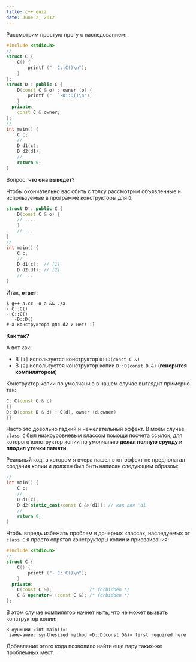 ```yaml
---
title: c++ quiz
date: June 2, 2012
---
```


Рассмотрим простую прогу с наследованием:

``` cpp
#include <stdio.h>
//
struct C {
    C() {
        printf ("- C::C()\n");
    }
};
struct D : public C {
    D(const C & o) : owner (o) {
        printf ("  `-D::D()\n");
    }
  private:
    const C & owner;
};
//
int main() {
    C c;
    //
    D d1(c);
    D d2(d1);
    //
    return 0;
}
```

Вопрос: **что она выведет**?

Чтобы окончательно вас сбить с толку рассмотрим объявленные и
используемые в программе конструкторы для `D`:

``` cpp
struct D : public C {
    D(const C & o) {
    // ....
    }
    // ...
}
//
int main() {
    C c;
    //
    D d1(c);  // [1]
    D d2(d1); // [2]
    // ...
}
```

Итак, **ответ**:

```
$ g++ a.cc -o a && ./a
- C::C()
- C::C()
  `-D::D()
# а конструктора для d2 и нет! :]
```

**Как так?**

А вот как:

- В `[1]` используется конструктор `D::D(const C &)`
- В `[2]` используется конструктор копии `D::D(const D &)`
  (**генерится компилятором**)

Конструктор копии по умолчанию в нашем случае выглядит примерно так:

``` cpp
C::C(const C & c)
{}
D::D(const D & d) : C(d), owner (d.owner)
{}
```

Часто это довольно гадкий и нежелательный эффект. В моём случае `class
С` был низкоуровневым классом помощи посчета ссылок, для которого
конструктор копии по умолчанию **делал полную ерунду и плодил утечки
памяти**.

Реальный код, в котором я вчера нашел этот эффект не предполагал
создания копии и должен был быть написан следующим образом:

``` cpp
//
int main() {
    C c;
    //
    D d1(c);
    D d2(static_cast<const C &>(d1)); // как для 'd1'
    //
    return 0;
}
```

Чтобы впредь избежать проблем в дочерних классах, наследуемых от `class
С` я просто спрятал конструкторы копии и присваивания:

``` cpp
#include <stdio.h>
//
struct C {
    C() {
        printf ("- C::C()\n");
    }
  private:
    C(const C &);              /* forbidden */
    C & operator= (const C &); /* forbidden */
};
```

В этом случае компилятор начнет ныть, что не может вызвать конструктор
копии:

```
В функции «int main()»:
 замечание: synthesized method «D::D(const D&)» first required here
```

Добавление этого кода позволило найти еще пару таких-же проблемных мест.
